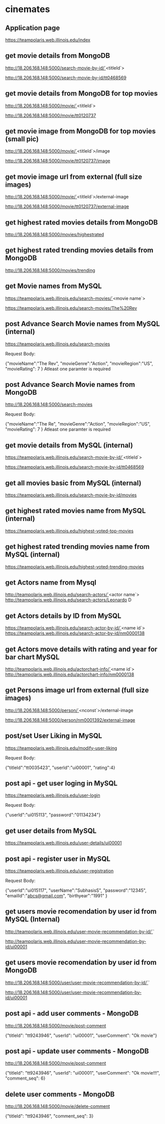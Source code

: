 # cinemates

## Application page

https://teampolaris.web.illinois.edu/index


## get movie details from MongoDB

http://18.206.168.148:5000/search-movie-by-id/`<titleId`>

http://18.206.168.148:5000/search-movie-by-id/tt0468569


## get movie details from MongoDB for top movies

http://18.206.168.148:5000/movie/`<titleId`>

http://18.206.168.148:5000/movie/tt0120737


## get movie image from MongoDB for top movies (small pic)

http://18.206.168.148:5000/movie/`<titleId`>/image

http://18.206.168.148:5000/movie/tt0120737/image


## get movie image url from external (full size images)

http://18.206.168.148:5000/movie/`<titleId`>/external-image

http://18.206.168.148:5000/movie/tt0120737/external-image


## get highest rated movies details from MongoDB

http://18.206.168.148:5000/movies/highestrated


## get highest rated trending movies details from MongoDB

http://18.206.168.148:5000/movies/trending


## get Movie names from MySQL

https://teampolaris.web.illinois.edu/search-movies/`<movie name`>

https://teampolaris.web.illinois.edu/search-movies/The%20Rev


## post Advance Search Movie names from MySQL  (internal)

https://teampolaris.web.illinois.edu/search-movies

Request Body:

{"movieName":"The Rev",
"movieGenre":"Action",
"movieRegion":"US",
"movieRating": 7
}
Atleast one paramter is required


## post Advance Search Movie names from MongoDB

http://18.206.168.148:5000/search-movies

Request Body:

{"movieName":"The Re",
"movieGenre":"Action",
"movieRegion":"US",
"movieRating": 7
}
Atleast one paramter is required


## get movie details from MySQL (internal)

https://teampolaris.web.illinois.edu/search-movie-by-id/`<titleId`>

https://teampolaris.web.illinois.edu/search-movie-by-id/tt0468569


## get all movies basic from MySQL (internal)

https://teampolaris.web.illinois.edu/search-movie-by-id/movies



## get highest rated movies name from MySQL (internal)

https://teampolaris.web.illinois.edu/highest-voted-top-movies


## get highest rated trending movies name from MySQL (internal)

https://teampolaris.web.illinois.edu/highest-voted-trending-movies


## get Actors name from  Mysql
http://teampolaris.web.illinois.edu/search-actors/`<actor name`>
http://teampolaris.web.illinois.edu/search-actors/Leonardo D


## get Actors details by ID from  MySQL
https://teampolaris.web.illinois.edu/search-actor-by-id/`<name id`>
https://teampolaris.web.illinois.edu/search-actor-by-id/nm0000138


## get Actors move details with rating and year for bar chart MySQL 
http://teampolaris.web.illinois.edu/actorchart-info/`<name id`>
http://teampolaris.web.illinois.edu/actorchart-info/nm0000138

## get Persons image url from external (full size images)

http://18.206.168.148:5000/person/`<nconst`>/external-image

http://18.206.168.148:5000/person/nm0001392/external-image


## post/set User Liking in MySQL

https://teampolaris.web.illinois.edu/modify-user-liking

Request Body:

{"titleId":"tt0035423",
"userId":"ui00001",
"rating":4}


## post api - get user loging in MySQL

https://teampolaris.web.illinois.edu/user-login

Request Body:

{"userId":"ui015113",
"password":"01134234"}


## get user details from MySQL

https://teampolaris.web.illinois.edu/user-details/ui00001


## post api - register user in MySQL

https://teampolaris.web.illinois.edu/user-registration

Request Body:

{"userId":"ui015117",
"userName":"SubhasisS",
"password":"12345",
"emailId":"abcs@gmail.com",
"birthyear":"1991"
}


## get users movie recomendation by user id from MySQL (Internal)

http://teampolaris.web.illinois.edu/user-movie-recommendation-by-id/`<user id>`

http://teampolaris.web.illinois.edu/user-movie-recommendation-by-id/ui00001


## get users movie recomendation by user id from MongoDB

http://18.206.168.148:5000/user/user-movie-recommendation-by-id/`<user id>`

http://18.206.168.148:5000/user/user-movie-recommendation-by-id/ui00001


## post api - add user comments - MongoDB

http://18.206.168.148:5000/movie/post-comment

{"titleId": "tt9243946",
"userId": "ui00001",
"userComment": "Ok movie"}


## post api - update user comments - MongoDB

http://18.206.168.148:5000/movie/post-comment

{"titleId": "tt9243946",
"userId": "ui00001",
"userComment": "Ok movie!!!",
"comment_seq": 6}


## delete user comments - MongoDB

http://18.206.168.148:5000/movie/delete-comment

{"titleId": "tt9243946",
"comment_seq": 3}
